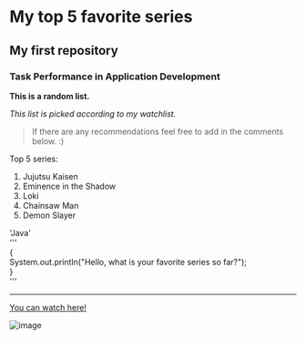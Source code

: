 # My top 5 favorite series
## My first repository
### Task Performance in Application Development

**This is a random list.**

*This list is picked according to my watchlist.*

> If there are any recommendations feel free to add in the comments below. :)

Top 5 series:
1. Jujutsu Kaisen
1. Eminence in the Shadow
1. Loki
1. Chainsaw Man
1. Demon Slayer

'Java'  
'''  
{  
  System.out.println("Hello, what is your favorite series so far?");  
}  
'''

---

[You can watch here!](https://myflixerz.to/home)

![image](https://github.com/CIsForCat/app-dev/assets/151639544/a4eefc84-1059-484b-8e2b-9ffb30c03d7e)
